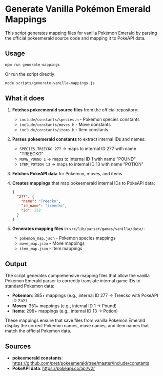 # Generate Vanilla Pokémon Emerald Mappings

This script generates mapping files for vanilla Pokémon Emerald by parsing the official pokeemerald source code and mapping it to PokeAPI data.

## Usage

```bash
npm run generate-mappings
```

Or run the script directly:

```bash
node scripts/generate-vanilla-mappings.js
```

## What it does

1. **Fetches pokeemerald source files** from the official repository:
   - `include/constants/species.h` - Pokemon species constants
   - `include/constants/moves.h` - Move constants  
   - `include/constants/items.h` - Item constants

2. **Parses pokeemerald constants** to extract internal IDs and names:
   - `SPECIES_TREECKO 277` → maps to internal ID 277 with name "TREECKO"
   - `MOVE_POUND 1` → maps to internal ID 1 with name "POUND"
   - `ITEM_POTION 13` → maps to internal ID 13 with name "POTION"

3. **Fetches PokeAPI data** for Pokemon, moves, and items

4. **Creates mappings** that map pokeemerald internal IDs to PokeAPI data:
   ```json
   {
     "277": {
       "name": "Treecko",
       "id_name": "treecko", 
       "id": 252
     }
   }
   ```

5. **Generates mapping files** in `src/lib/parser/games/vanilla/data/`:
   - `pokemon_map.json` - Pokemon species mappings
   - `move_map.json` - Move mappings
   - `item_map.json` - Item mappings

## Output

The script generates comprehensive mapping files that allow the vanilla Pokemon Emerald parser to correctly translate internal game IDs to standard Pokemon data:

- **Pokemon**: 385+ mappings (e.g., internal ID 277 → Treecko with PokeAPI ID 252)
- **Moves**: 351+ mappings (e.g., internal ID 1 → Pound)  
- **Items**: 298+ mappings (e.g., internal ID 13 → Potion)

These mappings ensure that save files from vanilla Pokemon Emerald display the correct Pokemon names, move names, and item names that match the official Pokemon data.

## Sources

- **pokeemerald constants**: https://github.com/pret/pokeemerald/tree/master/include/constants
- **PokeAPI data**: https://pokeapi.co/api/v2/